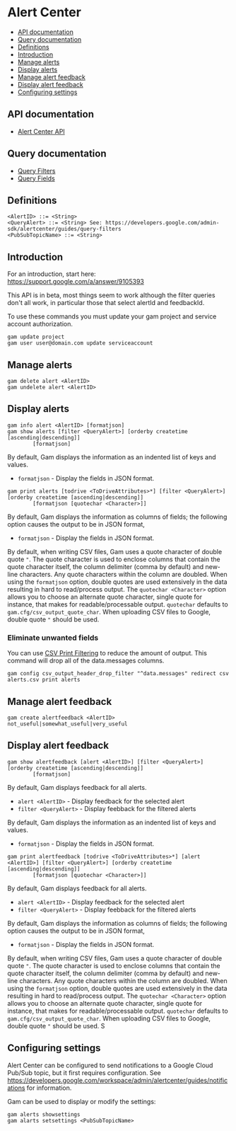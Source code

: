 # Alert Center
- [API documentation](#api-documentation)
- [Query documentation](#query-documentation)
- [Definitions](#definitions)
- [Introduction](#introduction)
- [Manage alerts](#manage-alerts)
- [Display alerts](#display-alerts)
- [Manage alert feedback](#manage-alert-feedback)
- [Display alert feedback](#display-alert-feedback)
- [Configuring settings](#configuring-settings)

## API documentation
* [Alert Center API](https://developers.google.com/admin-sdk/alertcenter/reference/rest/)

## Query documentation
* [Query Filters](https://developers.google.com/admin-sdk/alertcenter/guides/query-filters)
* [Query Fields](https://developers.google.com/admin-sdk/alertcenter/reference/filter-fields)

## Definitions
```
<AlertID> ::= <String>
<QueryAlert> ::= <String> See: https://developers.google.com/admin-sdk/alertcenter/guides/query-filters
<PubSubTopicName> ::= <String>
```
## Introduction
For an introduction, start here: https://support.google.com/a/answer/9105393

This API is in beta, most things seem to work although the filter queries don't all work, in particular those that
select alertId and feedbackId.

To use these commands you must update your gam project and service account authorization.
```
gam update project
gam user user@domain.com update serviceaccount
```
## Manage alerts
```
gam delete alert <AlertID>
gam undelete alert <AlertID>
```
## Display alerts
```
gam info alert <AlertID> [formatjson]
gam show alerts [filter <QueryAlert>] [orderby createtime [ascending|descending]]
        [formatjson]
```
By default, Gam displays the information as an indented list of keys and values.
* `formatjson` - Display the fields in JSON format.
```
gam print alerts [todrive <ToDriveAttributes>*] [filter <QueryAlert>] [orderby createtime [ascending|descending]]
        [formatjson [quotechar <Character>]]
```
By default, Gam displays the information as columns of fields; the following option causes the output to be in JSON format,
* `formatjson` - Display the fields in JSON format.

By default, when writing CSV files, Gam uses a quote character of double quote `"`. The quote character is used to enclose columns that contain
the quote character itself, the column delimiter (comma by default) and new-line characters. Any quote characters within the column are doubled.
When using the `formatjson` option, double quotes are used extensively in the data resulting in hard to read/process output.
The `quotechar <Character>` option allows you to choose an alternate quote character, single quote for instance, that makes for readable/processable output.
`quotechar` defaults to `gam.cfg/csv_output_quote_char`. When uploading CSV files to Google, double quote `"` should be used.

### Eliminate unwanted fields
You can use [CSV Print Filtering](CSV-Print-Filtering) to reduce the amount of output.
This command will drop all of the data.messages columns.
```
gam config csv_output_header_drop_filter "^data.messages" redirect csv alerts.csv print alerts
```

## Manage alert feedback
```
gam create alertfeedback <AlertID> not_useful|somewhat_useful|very_useful
```
## Display alert feedback
```
gam show alertfeedback [alert <AlertID>] [filter <QueryAlert>] [orderby createtime [ascending|descending]]
        [formatjson]
```
By default, Gam displays feedback for all alerts.
* `alert <AlertID>` - Display feedback for the selected alert
* `filter <QueryAlert>` - Display feebback for the filtered alerts

By default, Gam displays the information as an indented list of keys and values.
* `formatjson` - Display the fields in JSON format.
```
gam print alertfeedback [todrive <ToDriveAttributes>*] [alert <AlertID>] [filter <QueryAlert>] [orderby createtime [ascending|descending]]
        [formatjson [quotechar <Character>]]
```
By default, Gam displays feedback for all alerts.
* `alert <AlertID>` - Display feedback for the selected alert
* `filter <QueryAlert>` - Display feebback for the filtered alerts

By default, Gam displays the information as columns of fields; the following option causes the output to be in JSON format,
* `formatjson` - Display the fields in JSON format.

By default, when writing CSV files, Gam uses a quote character of double quote `"`. The quote character is used to enclose columns that contain
the quote character itself, the column delimiter (comma by default) and new-line characters. Any quote characters within the column are doubled.
When using the `formatjson` option, double quotes are used extensively in the data resulting in hard to read/process output.
The `quotechar <Character>` option allows you to choose an alternate quote character, single quote for instance, that makes for readable/processable output.
`quotechar` defaults to `gam.cfg/csv_output_quote_char`. When uploading CSV files to Google, double quote `"` should be used.
S
## Configuring settings

Alert Center can be configured to send notifications to a Google Cloud Pub/Sub topic, but it first requires configuration. See https://developers.google.com/workspace/admin/alertcenter/guides/notifications for information.

Gam can be used to display or modify the settings:
```
gam alerts showsettings
gam alarts setsettings <PubSubTopicName>
```
